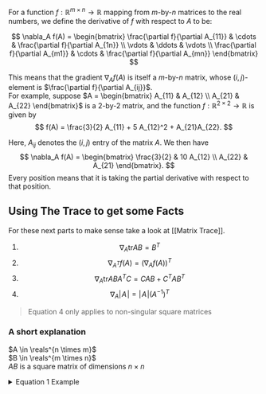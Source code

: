 For a function $f : \mathbb{R}^{m \times n} \rightarrow \mathbb{R}$ mapping from $m$-by-$n$ matrices to the real numbers, we define the derivative of $f$ with respect to $A$ to be:

$$
\nabla_A f(A) = \begin{bmatrix}
\frac{\partial f}{\partial A_{11}} & \cdots & \frac{\partial f}{\partial A_{1n}} \\
\vdots & \ddots & \vdots \\
\frac{\partial f}{\partial A_{m1}} & \cdots & \frac{\partial f}{\partial A_{mn}}
\end{bmatrix}
$$

This means that the gradient $\nabla_A f(A)$ is itself a $m$-by-$n$ matrix, whose $(i,j)$-element is $\frac{\partial f}{\partial A_{ij}}$.   
For example, suppose $A = \begin{bmatrix}
A_{11} & A_{12} \\
A_{21} & A_{22}
\end{bmatrix}$ is a 2-by-2 matrix, and the function $f : \mathbb{R}^{2 \times 2} \rightarrow \mathbb{R}$ is given by
$$
f(A) = \frac{3}{2} A_{11} + 5 A_{12}^2 + A_{21}A_{22}.
$$

Here, $A_{ij}$ denotes the $(i,j)$ entry of the matrix $A$. We then have
$$
\nabla_A f(A) = \begin{bmatrix}
\frac{3}{2} & 10 A_{12} \\
A_{22} & A_{21}
\end{bmatrix}.
$$
Every position means that it is taking the partial derivative with respect to that position. 

## Using The Trace to get some Facts
For these next parts to make sense take a look at [[Matrix Trace]]. 

1. $$ \nabla_A \text{tr} AB = B^T $$
2. $$ \nabla_{A^T} f(A) = (\nabla_A f(A))^T $$
3. $$ \nabla_A \text{tr} ABA^T C = CAB + C^T AB^T $$
4. $$ \nabla_A |\!A\!| = |\!A\!| (A^{-1})^T $$

> Equation 4 only applies to non-singular square matrices 
### A short explanation 
$A \in \reals^{n \times m}$  
$B \in \reals^{m \times n}$  
$AB \text{ is a square matrix of dimensions } n \times n$

<details>
<summary>Equation 1 Example</summary>

$$
A = \begin{bmatrix} a_{11} & a_{12} \\ a_{21} & a_{22} \end{bmatrix}, \quad B = \begin{bmatrix} b_{11} & b_{12} \\ b_{21} & b_{22} \end{bmatrix}
$$

Then:

$$
AB = \begin{bmatrix} a_{11}b_{11} + a_{12}b_{21} & a_{11}b_{12} + a_{12}b_{22} \\ a_{21}b_{11} + a_{22}b_{21} & a_{21}b_{12} + a_{22}b_{22} \end{bmatrix}
$$

The trace of $AB$ is:

$$
\text{tr}(AB) = (a_{11}b_{11} + a_{12}b_{21}) + (a_{21}b_{12} + a_{22}b_{22})
$$

Now, take the partial derivative of $\text{tr}(AB)$ with respect to each element of $A$   

- For $(\frac{\partial \text{tr}(AB)}{\partial a_{11}} ), \text{we get } ( b_{11} )$

- For $(\frac{\partial \text{tr}(AB)}{\partial a_{12}} ), \text{we get } ( b_{21} )$

- For $(\frac{\partial \text{tr}(AB)}{\partial a_{21}} ), \text{we get } ( b_{12} )$

- For $(\frac{\partial \text{tr}(AB)}{\partial a_{22}} ), \text{we get } ( b_{22} )$

Putting these together, the gradient matrix is:

$$
\nabla_A \text{tr}(AB) = \begin{bmatrix} b_{11} & b_{21} \\ b_{12} & b_{22} \end{bmatrix} = B^T
$$
</details>


